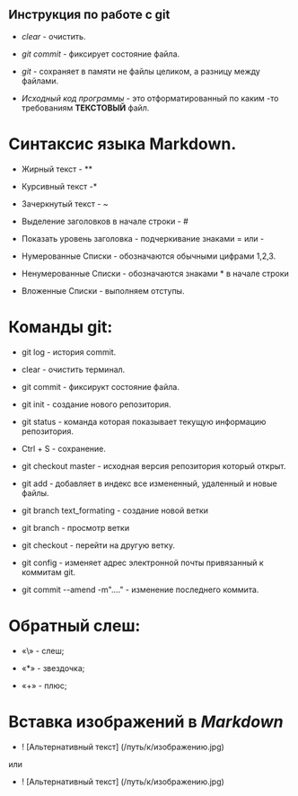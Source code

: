 ## Инструкция по работе с git 

* *clear* - очистить.

* *git commit* - фиксирует состояние файла.

* *git* - сохраняет в памяти не файлы целиком, а разницу между файлами.
* *Исходный код программы* - это отформатированный по каким -то требованиям  **ТЕКСТОВЫЙ** файл.

# Синтаксис языка Markdown.

* Жирный текст - **

* Курсивный текст -*

* Зачеркнутый текст - ~

* Выделение заголовков в начале строки - #

* Показать уровень заголовка - подчеркивание знаками = или -

* Нумерованные Списки - обозначаются обычными цифрами 1,2,3.

* Ненумерованные Списки - обозначаются знаками * в начале строки

* Вложенные Списки - выполняем отступы.

# **Команды** **git**:

* git log - история commit.

* clear - очистить терминал.

* git commit - фиксирукт состояние файла.

* git init - создание нового репозитория.

* git status - команда которая показывает текущую информацию репозитория.

* Ctrl + S - сохранение.

* git checkout master - исходная версия репозитория который открыт.

* git add - добавляет в индекс все измененный, удаленный и новые файлы.

* git branch text_formating - создание новой ветки

* git branch - просмотр ветки

* git checkout - перейти на другую ветку.

* git config - изменяет адрес электронной почты привязанный к коммитам git.

* git commit --amend -m"...." - изменение последнего коммита.

# Обратный слеш:

* «\» - слеш;

* «*» - звездочка;

* «+» - плюс;

# Вставка изображений в *Markdown*

* ! [Альтернативный текст] (/путь/к/изображению.jpg)

или

* ! [Альтернативный текст] (/путь/к/изображению.jpg)